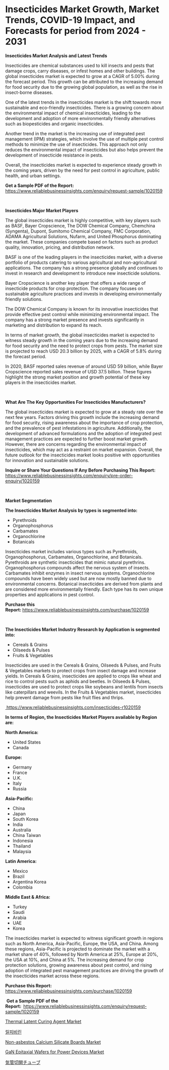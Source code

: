 <p><h1>Insecticides Market Growth, Market Trends, COVID-19 Impact, and Forecasts for period from 2024 - 2031</h1></p><p><strong>Insecticides Market Analysis and Latest Trends</strong></p>
<p><p>Insecticides are chemical substances used to kill insects and pests that damage crops, carry diseases, or infest homes and other buildings. The global insecticides market is expected to grow at a CAGR of 5.00% during the forecast period. This growth can be attributed to the increasing demand for food security due to the growing global population, as well as the rise in insect-borne diseases.</p><p>One of the latest trends in the insecticides market is the shift towards more sustainable and eco-friendly insecticides. There is a growing concern about the environmental impact of chemical insecticides, leading to the development and adoption of more environmentally friendly alternatives such as biopesticides and organic insecticides.</p><p>Another trend in the market is the increasing use of integrated pest management (IPM) strategies, which involve the use of multiple pest control methods to minimize the use of insecticides. This approach not only reduces the environmental impact of insecticides but also helps prevent the development of insecticide resistance in pests.</p><p>Overall, the insecticides market is expected to experience steady growth in the coming years, driven by the need for pest control in agriculture, public health, and urban settings.</p></p>
<p><strong>Get a Sample PDF of the Report:&nbsp;</strong> <a href="https://www.reliablebusinessinsights.com/enquiry/request-sample/1020159">https://www.reliablebusinessinsights.com/enquiry/request-sample/1020159</a></p>
<p>&nbsp;</p>
<p><strong>Insecticides Major Market Players</strong></p>
<p><p>The global insecticides market is highly competitive, with key players such as BASF, Bayer Cropscience, The DOW Chemical Company, Chemchina (Syngenta), Dupont, Sumitomo Chemical Company, FMC Corporation, ADAMA Agricultural Solutions, Nufarm, and United Phosphorus dominating the market. These companies compete based on factors such as product quality, innovation, pricing, and distribution network.</p><p>BASF is one of the leading players in the insecticides market, with a diverse portfolio of products catering to various agricultural and non-agricultural applications. The company has a strong presence globally and continues to invest in research and development to introduce new insecticide solutions.</p><p>Bayer Cropscience is another key player that offers a wide range of insecticide products for crop protection. The company focuses on sustainable agriculture practices and invests in developing environmentally friendly solutions.</p><p>The DOW Chemical Company is known for its innovative insecticides that provide effective pest control while minimizing environmental impact. The company has a strong market presence and invests significantly in marketing and distribution to expand its reach.</p><p>In terms of market growth, the global insecticides market is expected to witness steady growth in the coming years due to the increasing demand for food security and the need to protect crops from pests. The market size is projected to reach USD 20.3 billion by 2025, with a CAGR of 5.8% during the forecast period.</p><p>In 2020, BASF reported sales revenue of around USD 59 billion, while Bayer Cropscience reported sales revenue of USD 37.5 billion. These figures highlight the strong market position and growth potential of these key players in the insecticides market.</p></p>
<p>&nbsp;</p>
<p><strong>What Are The Key Opportunities For Insecticides Manufacturers?</strong></p>
<p><p>The global insecticides market is expected to grow at a steady rate over the next few years. Factors driving this growth include the increasing demand for food security, rising awareness about the importance of crop protection, and the prevalence of pest infestations in agriculture. Additionally, the development of advanced formulations and the adoption of integrated pest management practices are expected to further boost market growth. However, there are concerns regarding the environmental impact of insecticides, which may act as a restraint on market expansion. Overall, the future outlook for the insecticides market looks positive with opportunities for innovation and sustainable solutions.</p></p>
<p><strong>Inquire or Share Your Questions If Any Before Purchasing This Report:</strong> <a href="https://www.reliablebusinessinsights.com/enquiry/pre-order-enquiry/1020159">https://www.reliablebusinessinsights.com/enquiry/pre-order-enquiry/1020159</a></p>
<p>&nbsp;</p>
<p><strong>Market Segmentation</strong></p>
<p><strong>The Insecticides Market Analysis by types is segmented into:</strong></p>
<p><ul><li>Pyrethroids</li><li>Organophosphorus</li><li>Carbamates</li><li>Organochlorine</li><li>Botanicals</li></ul></p>
<p><p>Insecticides market includes various types such as Pyrethroids, Organophosphorus, Carbamates, Organochlorine, and Botanicals. Pyrethroids are synthetic insecticides that mimic natural pyrethrins. Organophosphorus compounds affect the nervous system of insects. Carbamates inhibit enzymes in insect nervous systems. Organochlorine compounds have been widely used but are now mostly banned due to environmental concerns. Botanical insecticides are derived from plants and are considered more environmentally friendly. Each type has its own unique properties and applications in pest control.</p></p>
<p><strong>Purchase this Report:&nbsp;</strong><a href="https://www.reliablebusinessinsights.com/purchase/1020159">https://www.reliablebusinessinsights.com/purchase/1020159</a></p>
<p>&nbsp;</p>
<p><strong>The Insecticides Market Industry Research by Application is segmented into:</strong></p>
<p><ul><li>Cereals & Grains</li><li>Oilseeds & Pulses</li><li>Fruits & Vegetables</li></ul></p>
<p><p>Insecticides are used in the Cereals & Grains, Oilseeds & Pulses, and Fruits & Vegetables markets to protect crops from insect damage and increase yields. In Cereals & Grains, insecticides are applied to crops like wheat and rice to control pests such as aphids and beetles. In Oilseeds & Pulses, insecticides are used to protect crops like soybeans and lentils from insects like caterpillars and weevils. In the Fruits & Vegetables market, insecticides help prevent damage from pests like fruit flies and thrips.</p></p>
<p><a href="https://www.reliablebusinessinsights.com/insecticides-r1020159">&nbsp;https://www.reliablebusinessinsights.com/insecticides-r1020159</a></p>
<p><strong>In terms of Region, the Insecticides Market Players available by Region are:</strong></p>
<p>
    <p> <strong> North America: </strong>
        <ul>
            <li>United States</li>
            <li>Canada</li>
        </ul>
        </p> 
    <p> <strong> Europe: </strong>
        <ul>
            <li>Germany</li>
            <li>France</li>
            <li>U.K.</li>
            <li>Italy</li>
            <li>Russia</li>
        </ul>
        </p> 
    <p> <strong> Asia-Pacific: </strong>
        <ul>
            <li>China</li>
            <li>Japan</li>
            <li>South Korea</li>
            <li>India</li>
            <li>Australia</li>
            <li>China Taiwan</li>
            <li>Indonesia</li>
            <li>Thailand</li>
            <li>Malaysia</li>
        </ul>
        </p> 
    <p> <strong> Latin America: </strong>
        <ul>
            <li>Mexico</li>
            <li>Brazil</li>
            <li>Argentina Korea</li>
            <li>Colombia</li>
        </ul>
        </p> 
    <p> <strong> Middle East & Africa: </strong>
        <ul>
            <li>Turkey</li>
            <li>Saudi</li>
            <li>Arabia</li>
            <li>UAE</li>
            <li>Korea</li>
        </ul>
    </p>
    </p>
<p><p>The insecticides market is expected to witness significant growth in regions such as North America, Asia-Pacific, Europe, the USA, and China. Among these regions, Asia-Pacific is projected to dominate the market with a market share of 40%, followed by North America at 25%, Europe at 20%, the USA at 10%, and China at 5%. The increasing demand for crop protection solutions, growing awareness about pest control, and rising adoption of integrated pest management practices are driving the growth of the insecticides market across these regions.</p></p>
<p><strong>Purchase this Report: </strong><a href="https://www.reliablebusinessinsights.com/purchase/1020159">https://www.reliablebusinessinsights.com/purchase/1020159</a></p>
<p>&nbsp;<strong>Get a Sample PDF of the Report:&nbsp;&nbsp;</strong><a href="https://www.reliablebusinessinsights.com/enquiry/request-sample/1020159">https://www.reliablebusinessinsights.com/enquiry/request-sample/1020159</a></p>
<p><strong></strong></p>
<p><p><a href="https://medium.com/@hassen.nww/deep-dive-into-the-thermal-latent-curing-agent-market-itstrends-market-segmentation-and-fa0f0d742197">Thermal Latent Curing Agent Market</a></p><p><a href="https://github.com/TobyKub4685/Market-Research-Report-List-2/blob/main/14997763181.md">릴피비린</a></p><p><a href="https://github.com/myacatherineblakecaczo9vcsw/Market-Research-Report-List-3/blob/main/non-asbestos-calcium-silicate-boards-market.md">Non-asbestos Calcium Silicate Boards Market</a></p><p><a href="https://medium.com/@sdonald04328/gan-epitaxial-wafers-for-power-devices-market-a-global-and-regional-analysis-focus-on-end-user-772433bef4a1">GaN Epitaxial Wafers for Power Devices Market</a></p><p><a href="https://github.com/nxboeu02965442/Market-Research-Report-List-3/blob/main/5159945190175.md">気管切開チューブ</a></p></p>